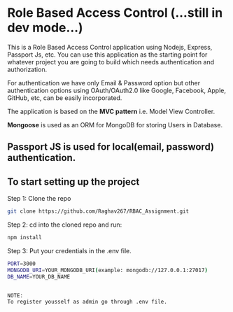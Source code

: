# Role Based Access Control (...still in dev mode...)

This is a Role Based Access Control application using Nodejs, Express, Passport Js, etc.
You can use this application as the starting point for whatever project you are going to build which needs authentication and authorization.

For authentication we have only Email & Password option but other authentication options using OAuth/OAuth2.0 like Google, Facebook, Apple, GitHub, etc, can be easily incorporated.

The application is based on the **MVC pattern** i.e. Model View Controller.

**Mongoose** is used as an ORM for MongoDB for storing Users in Database.

## **Passport JS** is used for local(email, password) authentication.

## To start setting up the project

Step 1: Clone the repo

```bash
git clone https://github.com/Raghav267/RBAC_Assignment.git
```

Step 2: cd into the cloned repo and run:

```bash
npm install
```

Step 3: Put your credentials in the .env file.

```bash
PORT=3000
MONGODB_URI=YOUR_MONGODB_URI(example: mongodb://127.0.0.1:27017)
DB_NAME=YOUR_DB_NAME


NOTE:
To register yousself as admin go through .env file.
```
